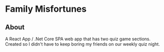 # Family Misfortunes

## About

A React App / .Net Core SPA web app that has two quiz game sections. Created so I didn't have to keep boring my friends on our weekly quiz night.



